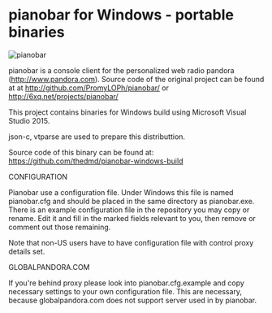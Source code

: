 pianobar for Windows - portable binaries
========

![pianobar](https://github.com/thedmd/pianobar-windows-binaries/blob/master/screenshots/pianobar.png)

pianobar is a console client for the personalized web radio pandora
(http://www.pandora.com). Source code of the original project can be found at
at http://github.com/PromyLOPh/pianobar/ or http://6xq.net/projects/pianobar/

This project contains binaries for Windows build using Microsoft
Visual Studio 2015.

json-c, vtparse are used to prepare this distributtion.

Source code of this binary can be found at:
https://github.com/thedmd/pianobar-windows-build


CONFIGURATION

Pianobar use a configuration file. Under Windows this file is named pianobar.cfg
and should be placed in the same directory as pianobar.exe.
There is an example configuration file in the repository you may copy or rename.
Edit it and fill in the marked fields relevant to you, then remove or comment out
those remaining.

Note that non-US users have to have configuration file with control proxy
details set.


GLOBALPANDORA.COM

If you're behind proxy please look into pianobar.cfg.example and copy necessary
settings to your own configuration file. This are necessary, because
globalpandora.com does not support server used in by pianobar.
